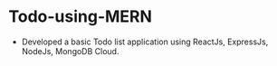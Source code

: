 # Todo-using-MERN
* Developed a basic Todo list application using ReactJs, ExpressJs, NodeJs, MongoDB Cloud.
